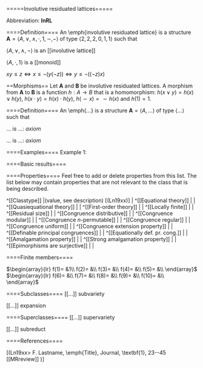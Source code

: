 =====Involutive residuated lattices=====

Abbreviation: **InRL**

====Definition====
An \emph{involutive residuated lattice} is a structure $\mathbf{A}=\langle A, \vee, \wedge, \cdot, 1, \sim, -\rangle$ of type $\langle 2, 2, 2, 0, 1, 1\rangle$ such that

$\langle A, \vee, \wedge, \neg\rangle$ is an [[involutive lattice]]

$\langle A, \cdot, 1\rangle$ is a [[monoid]]

$xy\le z\iff x\le \neg(y(\neg z))\iff y\le \neg((\neg z)x)$

==Morphisms==
Let $\mathbf{A}$ and $\mathbf{B}$ be involutive residuated lattices. A morphism from $\mathbf{A}$ to $\mathbf{B}$ is a function $h:A\rightarrow B$ that is a homomorphism: 
$h(x \vee y)=h(x) \vee h(y)$, $h(x \cdot y)=h(x) \cdot h(y)$, $h({\sim}x)={\sim}h(x)$ and $h(1)=1$. 

====Definition====
An \emph{...} is a structure $\mathbf{A}=\langle A,...\rangle$ of type $\langle
...\rangle$ such that

$...$ is ...:  $axiom$
  
$...$ is ...:  $axiom$

====Examples====
Example 1: 

====Basic results====


====Properties====
Feel free to add or delete properties from this list. The list below may contain properties that are not relevant to the class that is being described.

^[[Classtype]]                        |(value, see description) [(Ln19xx)]  |
^[[Equational theory]]                | |
^[[Quasiequational theory]]           | |
^[[First-order theory]]               | |
^[[Locally finite]]                   | |
^[[Residual size]]                    | |
^[[Congruence distributive]]          | |
^[[Congruence modular]]               | |
^[[Congruence $n$-permutable]]        | |
^[[Congruence regular]]               | |
^[[Congruence uniform]]               | |
^[[Congruence extension property]]    | |
^[[Definable principal congruences]]  | |
^[[Equationally def. pr. cong.]]      | |
^[[Amalgamation property]]            | |
^[[Strong amalgamation property]]     | |
^[[Epimorphisms are surjective]]      | |

====Finite members====

$\begin{array}{lr}
  f(1)= &1\\
  f(2)= &\\
  f(3)= &\\
  f(4)= &\\
  f(5)= &\\
\end{array}$     
$\begin{array}{lr}
  f(6)= &\\
  f(7)= &\\
  f(8)= &\\
  f(9)= &\\
  f(10)= &\\
\end{array}$


====Subclasses====
[[...]] subvariety

[[...]] expansion


====Superclasses====
[[...]] supervariety

[[...]] subreduct


====References====

[(Ln19xx>
F. Lastname, \emph{Title}, Journal, \textbf{1}, 23--45 [[MRreview]] 
)]


